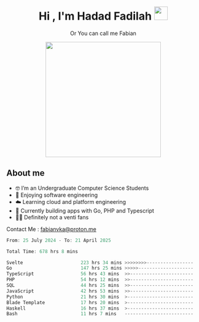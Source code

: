<h1 align="center">Hi , I'm Hadad Fadilah  <img src="https://media.giphy.com/media/hvRJCLFzcasrR4ia7z/giphy.gif" width="35" ></h1>
<p align="center"><span>Or You can call me <span style="font: bold">Fabian</span></p>
<p align="center">
<img src="https://media.tenor.com/78dNivDemDAAAAAi/speech-bubble-venti.gif" width="300"/>    
</p>

##  About me
- 🤓 I’m an Undergraduate Computer Science Students
- 🍰 Enjoying software engineering
- ☁️ Learning cloud and platform engineering
- 🧰 Currently building apps with Go, PHP and Typescript 
- 🏃‍♂️ Definitely not a venti fans

Contact Me : fabianvka@proton.me

<!--START_SECTION:waka-->

```go
From: 25 July 2024 - To: 21 April 2025

Total Time: 678 hrs 8 mins

Svelte                     223 hrs 34 mins >>>>>>>>-----------------   32.68 %
Go                         147 hrs 25 mins >>>>>--------------------   21.55 %
TypeScript                 56 hrs 43 mins  >>-----------------------   08.29 %
PHP                        54 hrs 12 mins  >>-----------------------   07.92 %
SQL                        44 hrs 25 mins  >>-----------------------   06.49 %
JavaScript                 42 hrs 53 mins  >>-----------------------   06.27 %
Python                     21 hrs 30 mins  >------------------------   03.14 %
Blade Template             17 hrs 20 mins  >------------------------   02.53 %
Haskell                    16 hrs 37 mins  >------------------------   02.43 %
Bash                       11 hrs 7 mins   -------------------------   01.63 %
```

<!--END_SECTION:waka-->




<!--
**Fadil-Tao/Fadil-Tao** is a ✨ _special_ ✨ repository because its `README.md` (this file) appears on your GitHub profile.


